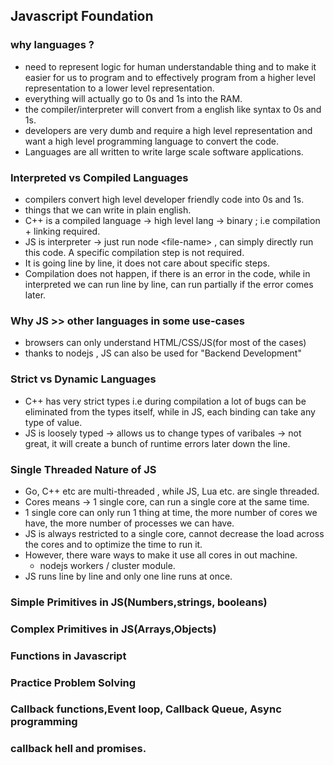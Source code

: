 ## Javascript Foundation

### why languages ?

- need to represent logic for human understandable thing and to make it easier for us to program and to effectively program from a higher level representation to a lower level representation.
- everything will actually go to 0s and 1s into the RAM.
- the compiler/interpreter will convert from a english like syntax to 0s and 1s.
- developers are very dumb and require a high level representation and want a high level programming language to convert the code.
- Languages are all written to write large scale software applications.

### Interpreted vs Compiled Languages

- compilers convert high level developer friendly code into 0s and 1s.
- things that we can write in plain english.
- C++ is a compiled language -> high level lang -> binary ; i.e compilation + linking required.
- JS is interpreter -> just run node \<file-name> , can simply directly run this code. A specific compilation step is not required.
- It is going line by line, it does not care about specific steps.
- Compilation does not happen, if there is an error in the code, while in interpreted we can run line by line, can run partially if the error comes later.

### Why JS >> other languages in some use-cases

- browsers can only understand HTML/CSS/JS(for most of the cases)
- thanks to nodejs , JS can also be used for "Backend Development"

### Strict vs Dynamic Languages

- C++ has very strict types i.e during compilation a lot of bugs can be eliminated from the types itself, while in JS, each binding can take any type of value.
- JS is loosely typed -> allows us to change types of varibales -> not great, it will create a bunch of runtime errors later down the line.

### Single Threaded Nature of JS

- Go, C++ etc are multi-threaded , while JS, Lua etc. are single threaded.
- Cores means -> 1 single core, can run a single core at the same time.
- 1 single core can only run 1 thing at time, the more number of cores we have, the more number of processes we can have.
- JS is always restricted to a single core, cannot decrease the load across the cores and to optimize the time to run it.
- However, there ware ways to make it use all cores in out machine.
  - nodejs workers / cluster module.
- JS runs line by line and only one line runs at once.

### Simple Primitives in JS(Numbers,strings, booleans)



### Complex Primitives in JS(Arrays,Objects)

### Functions in Javascript

### Practice Problem Solving

### Callback functions,Event loop, Callback Queue, Async programming

### callback hell and promises.
